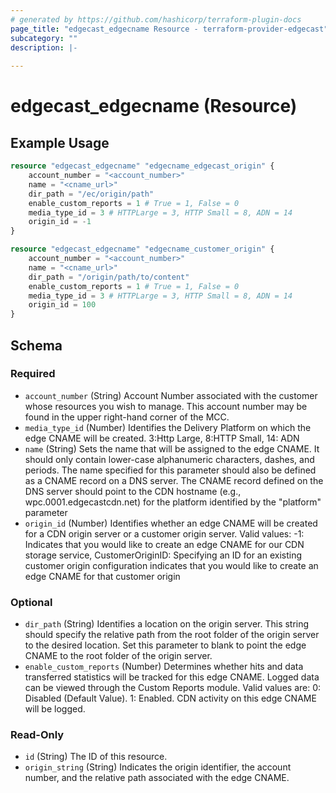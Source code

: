 ```yaml
---
# generated by https://github.com/hashicorp/terraform-plugin-docs
page_title: "edgecast_edgecname Resource - terraform-provider-edgecast"
subcategory: ""
description: |-
  
---
```


# edgecast_edgecname (Resource)



## Example Usage

```terraform
resource "edgecast_edgecname" "edgecname_edgecast_origin" {
    account_number = "<account_number>"
    name = "<cname_url>"
    dir_path = "/ec/origin/path"
    enable_custom_reports = 1 # True = 1, False = 0
    media_type_id = 3 # HTTPLarge = 3, HTTP Small = 8, ADN = 14
    origin_id = -1
}

resource "edgecast_edgecname" "edgecname_customer_origin" {
    account_number = "<account_number>"
    name = "<cname_url>"
    dir_path = "/origin/path/to/content"
    enable_custom_reports = 1 # True = 1, False = 0
    media_type_id = 3 # HTTPLarge = 3, HTTP Small = 8, ADN = 14
    origin_id = 100
}
```

<!-- schema generated by tfplugindocs -->
## Schema

### Required

- `account_number` (String) Account Number associated with the customer whose 
				resources you wish to manage. This account number may be found 
				in the upper right-hand corner of the MCC.
- `media_type_id` (Number) Identifies the Delivery Platform on which the
					edge CNAME will be created. 
					3:Http Large, 8:HTTP Small, 14: ADN
- `name` (String) Sets the name that will be assigned to the edge
					CNAME. It should only contain lower-case alphanumeric
					characters, dashes, and periods. The name specified for
					this parameter should also be defined as a CNAME record
					on a DNS server. The CNAME record defined on the DNS server 
					should point to the CDN hostname
					(e.g., wpc.0001.edgecastcdn.net) for the platform
					identified by the "platform" parameter
- `origin_id` (Number) Identifies whether an edge CNAME will be created
					for a CDN origin server or a customer origin server. 
					Valid values: 
					-1: Indicates that you would like to create an
					edge CNAME for our CDN storage service,
					CustomerOriginID: Specifying an ID for an existing
					customer origin configuration indicates that you would
					like to create an edge CNAME for that customer origin

### Optional

- `dir_path` (String) Identifies a location on the origin server. This
					string should specify the relative path from the root
					folder of the origin server to the desired location. Set
					this parameter to blank to point the edge CNAME to the
					root folder of the origin server.
- `enable_custom_reports` (Number) Determines whether hits and data transferred
					statistics will be tracked for this edge CNAME. Logged
					data can be viewed through the Custom Reports module.
					Valid values are:
					0: Disabled (Default Value).
					1: Enabled. CDN activity on this edge CNAME will be logged.

### Read-Only

- `id` (String) The ID of this resource.
- `origin_string` (String) Indicates the origin identifier, the account
					number, and the relative path associated with the edge CNAME.


